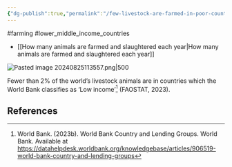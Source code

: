 ```yaml
---
{"dg-publish":true,"permalink":"/few-livestock-are-farmed-in-poor-countries/","created":"2024-03-10T17:13:36.000+00:00","updated":"2025-09-28T23:52:38.233+01:00"}
---
```


#farming #lower_middle_income_countries

- [[How many animals are farmed and slaughtered each year\|How many animals are farmed and slaughtered each year]]

![Pasted image 20240825113557.png|500](/img/user/Pasted%20image%2020240825113557.png)

Fewer than 2% of the world’s livestock animals are in countries which the World Bank classifies as ‘Low income’[^1] (FAOSTAT, 2023).
## References
[^1]: World Bank. (2023b). World Bank Country and Lending Groups. World Bank. Available at https://datahelpdesk.worldbank.org/knowledgebase/articles/906519-world-bank-country-and-lending-groups 
